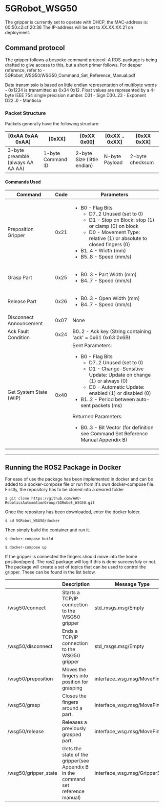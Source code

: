 # 5GRobot_WSG50

The gripper is currently set to operate with DHCP, the MAC-address is: 00:50:c2:cf:20:36
The IP-address will be set to XX.XX.XX.21 on deployment.

## Command protocol
The gripper follows a bespoke command protocol. A ROS-package is being drafted to give access to this, but a short
primer follows. For deeper reference, refer to - 5GRobot_WSG50/WSG50_Command_Set_Reference_Manual.pdf

Data transmissio is based on little endian representation of multibyte words - 0x1234 is transmitted as 0x34 0x12.
Float values are represented by a 4-byte IEEE 754 single precision number.
D31     - Sign
D30..23 - Exponent
D22..0  - Mantissa

### Packet Structure
Packets generally have the following structure:

| [0xAA 0xAA 0xAA] | [0xXX] | [0xXX 0x00] | [0xXX .. 0xXX] | [0xXX 0xXX] |
|------------------|--------|-------------|----------------|-------------|
|3-byte preamble (always AA AA AA)  |  1-byte Command ID  |  2-byte Size (little endian)  |  N-byte Payload  |  2-byte checksum |

#### Commands Used
|         Command         | Code | Parameters |
|-------------------------|------|------------|
| Preposition Gripper     | 0x21 | <ul><li>B0 - Flag Bits <ul><li>D7..2 Unused (set to 0)</li><li>D1 - Stop on Block: stop (1) or clamp (0) on block</li><li>D0 - Movement Type: relative (1) or absolute to closed fingers (0)</li></ul></li><li>B1..4 - Width (mm)</li><li>B5..8 - Speed (mm/s)</li></ul> |
| Grasp Part              | 0x25 | <ul><li>B0..3 - Part Width (mm)</li><li>B4..7 - Speed (mm/s)</li></ul> |
| Release Part            | 0x26 | <ul><li>B0..3 - Open Width (mm)</li><li>B4..7 - Speed (mm/s)</li></ul> |
| Disconnect Announcement | 0x07 | None |
| Ack Fault Condition     | 0x24 | B0..2 - Ack key (String containing 'ack' = 0x61 0x63 0x6B) |
| Get System State (WIP)  | 0x40 | Sent Parameters: <ul><li>B0 - Flag Bits <ul><li>D7..2 Unused (set to 0)</li><li>D1 - Change-Sensitive Update: Update on change (1) or always (0)</li><li>D0 - Automatic Update: enabled (1) or disabled (0)</li></ul></li><li>B1..2 - Period between auto-sent packets (ms)</li></ul>Returned Parameters:<ul><li>B0..3 - Bit Vector (for definition see Command Set Reference Manual Appendix B)</li></ul> |

---
## Running the ROS2 Package in Docker

For ease of use the package has been implemented in docker and can be added to a docker-compose file or run from it's own docker-compose file.
Firstly, the repository has to be cloned into a desired folder

    $ git clone https://github.com/AAU-RoboticsAutomationGroup/5GRobot_WSG50.git

Once the repository has been downloaded, enter the docker folder.

    $ cd 5GRobot_WSG50/docker

Then simply build the container and run it.

    $ docker-compose build

    $ docker-compose up

If the gripper is connected the fingers should move into the home position(open). The ros2 package will log if this is done successfuly or not. The package will create a set of topics that can be used to control the gripper. These can be found in the list below. 

|                 | Description  | Message Type  | Range & units|
|-----------------|-------------|-------------|-------------|
| /wsg50/connect       | Starts a TCP/IP connection to the WSG50 gripper | std_msgs.msg/Empty|           |
| /wsg50/disconnect    | Ends a TCP/IP connection to the WSG50 gripper   | std_msgs.msg/Empty    | robotlab    |
| /wsg50/preposition   | Moves the fingers into position for grasping | interface_wsg.msg/MoveFingers | float64 width [mm], float64 speed [mm/s]|
| /wsg50/grasp         | Closes the fingers around a part.    | interface_wsg.msg/MoveFingers    | float64 width [mm], float64 speed [mm/s]     |
| /wsg50/release       | Releases a previously grasped part.       | interface_wsg.msg/MoveFingers       | float64 width [mm], float64 speed [mm/s]      |
| /wsg50/gripper_state | Gets the state of the gripper(see Appendix B in the command set reference manual)    | interface_wsg.msg/GripperState    | std_msgs/Header header, string[] state_flags, float64 gripper_width [mm]   |